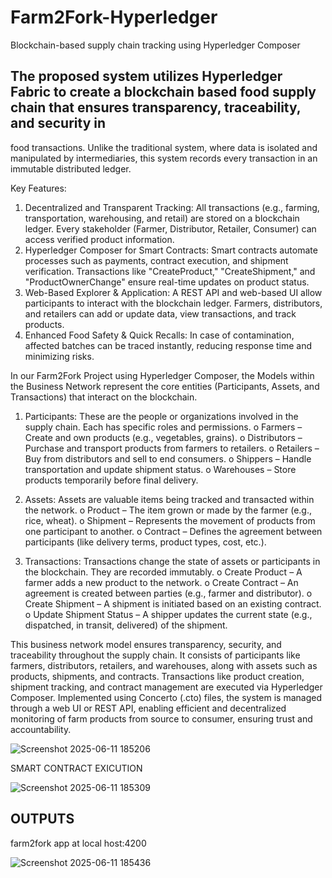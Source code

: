 # Farm2Fork-Hyperledger
Blockchain-based supply chain tracking using Hyperledger Composer

##  The proposed system utilizes Hyperledger Fabric to create a blockchain based food supply chain that ensures transparency, traceability, and security in 
food transactions. Unlike the traditional system, where data is isolated and  manipulated by intermediaries, this system records every transaction in an 
immutable distributed ledger. 

Key Features: 
1. Decentralized and Transparent Tracking: All transactions (e.g., farming, transportation, warehousing, and retail) are stored on a blockchain ledger. Every stakeholder (Farmer, Distributor, Retailer, 
Consumer) can access verified product information. 
2. Hyperledger Composer for Smart Contracts: Smart contracts automate processes such as payments, contract execution, and shipment verification. Transactions like "CreateProduct," "CreateShipment," and "ProductOwnerChange" ensure real-time updates on product status. 
3. Web-Based Explorer & Application: A REST API and web-based UI allow participants to interact with the blockchain ledger. Farmers, distributors, and retailers can add or update data, 
view transactions, and track products. 
4. Enhanced Food Safety & Quick Recalls: In case of contamination, affected batches can be traced instantly, reducing response time and minimizing risks.


In our Farm2Fork Project using Hyperledger Composer, the Models within the Business Network represent the core entities (Participants, Assets, and Transactions) that interact on the blockchain. 

1. Participants: 
These are the people or organizations involved in the supply chain. Each has specific roles and permissions. 
o Farmers – Create and own products (e.g., vegetables, grains). 
o Distributors – Purchase and transport products from farmers to retailers. 
o Retailers – Buy from distributors and sell to end consumers. 
o Shippers – Handle transportation and update shipment status. 
o Warehouses – Store products temporarily before final delivery. 

2. Assets: 
Assets are valuable items being tracked and transacted within the network. 
o Product – The item grown or made by the farmer (e.g., rice, wheat). 
o Shipment – Represents the movement of products from one participant to 
another. 
o Contract – Defines the agreement between participants (like delivery terms, 
product types, cost, etc.). 

3. Transactions: 
Transactions change the state of assets or participants in the blockchain. They are 
recorded immutably. 
o Create Product – A farmer adds a new product to the network. 
o Create Contract – An agreement is created between parties (e.g., farmer 
and distributor). 
o Create Shipment – A shipment is initiated based on an existing contract. 
o Update Shipment Status – A shipper updates the current state (e.g., 
dispatched, in transit, delivered) of the shipment.

This business network model ensures transparency, security, and traceability throughout the supply chain. It consists of participants like farmers, distributors, retailers, and warehouses, along with assets such as products, shipments, and contracts. Transactions like product creation, shipment tracking, and contract management are executed via Hyperledger Composer. Implemented using Concerto (.cto) files, the system is managed through a web UI or REST API, enabling efficient and decentralized monitoring of farm products from source to consumer, ensuring trust and accountability.



![Screenshot 2025-06-11 185206](https://github.com/user-attachments/assets/fe301c36-86f7-4572-9c6c-4d240828e2b5)



SMART CONTRACT EXICUTION 


![Screenshot 2025-06-11 185309](https://github.com/user-attachments/assets/e8e3abc5-6330-4ca7-986e-3b39f7ae4691)


##  OUTPUTS

farm2fork app at    local host:4200


![Screenshot 2025-06-11 185436](https://github.com/user-attachments/assets/9d78772d-2fd6-4258-831c-591d9ba1e509)







